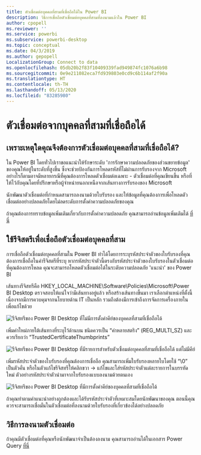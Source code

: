 ```yaml
---
title: ตัวเชื่อมต่อบุคคลที่สามที่เชื่อถือได้ใน Power BI
description: วิธีการเชื่อถือตัวเชื่อมต่อบุคคลที่สามที่ลงนามแล้วใน Power BI
author: cpopell
ms.reviewer: ''
ms.service: powerbi
ms.subservice: powerbi-desktop
ms.topic: conceptual
ms.date: 04/3/2019
ms.author: gepopell
LocalizationGroup: Connect to data
ms.openlocfilehash: 05db20b2f83f10409339fad949874fc1076a6b98
ms.sourcegitcommit: 0e9e211082eca7fd939803e0cd9c6b114af2f90a
ms.translationtype: HT
ms.contentlocale: th-TH
ms.lasthandoff: 05/13/2020
ms.locfileid: "83285980"
---
```

# <a name="trusted-third-party-connectors"></a>ตัวเชื่อมต่อจากบุคคลที่สามที่เชื่อถือได้

## <a name="why-do-you-need-trusted-third-party-connectors"></a>เพราะเหตุใดคุณจึงต้องการตัวเชื่อมต่อบุคคลที่สามที่เชื่อถือได้?

ใน Power BI โดยทั่วไปเราขอแนะนำให้รักษาระดับ 'การรักษาความปลอดภัยของส่วนขยายข้อมูล' ของคุณให้อยู่ในระดับที่สูงขึ้น ซึ่งจะช่วยป้องกันการโหลดรหัสที่ไม่ผ่านการรับรองจาก Microsoft อย่างไรก็ตามอาจมีหลายกรณีที่คุณต้องการโหลดตัวเชื่อมต่อเฉพาะ - ตัวเชื่อมต่อที่คุณเขียนขึ้น หรือที่ให้ไว้กับคุณโดยที่ปรึกษาหรือผู้จำหน่ายนอกเหนือจากเส้นทางการรับรองของ Microsoft

นักพัฒนาตัวเชื่อมต่อที่กำหนดสามารถลงนามด้วยใบรับรอง และให้ข้อมูลที่คุณต้องการเพื่อโหลดตัวเชื่อมต่ออย่างปลอดภัยโดยไม่ลดระดับการตั้งค่าความปลอดภัยของคุณ

ถ้าคุณต้องการทราบข้อมูลเพิ่มเติมเกี่ยวกับการตั้งค่าความปลอดภัย คุณสามารถอ่านข้อมูลเพิ่มเติมได้ [ที่นี่](https://docs.microsoft.com/power-bi/desktop-connector-extensibility)

## <a name="using-the-registry-to-trust-third-party-connectors"></a>ใช้รีจิสตรีเพื่อเชื่อถือตัวเชื่อมต่อบุคคลที่สาม

การเชื่อถือตัวเชื่อมต่อบุคคลที่สามใน Power BI ทำได้โดยการระบุรหัสประจำตัวของใบรับรองที่คุณต้องการเชื่อถือในค่ารีจิสตรีที่ระบุ หากรหัสประจำตัวนี้ตรงกับรหัสประจำตัวของใบรับรองในตัวเชื่อมต่อที่คุณต้องการโหลด คุณจะสามารถโหลดตัวเชื่อมต่อได้ในระดับความปลอดภัย 'แนะนำ' ของ Power BI 

เส้นทางรีจิสทรีคือ HKEY_LOCAL_MACHINE\Software\Policies\Microsoft\Power BI Desktop ตรวจสอบให้แน่ใจว่ามีเส้นทางอยู่แล้ว หรือสร้างเส้นทางขึ้นมา เราเลือกตำแหน่งที่ตั้งนี้เนื่องจากมีการควบคุมจากนโยบายด้าน IT เป็นหลัก รวมถึงต้องมีการเข้าถึงการจัดการเครื่องภายในเพื่อแก้ไขด้วย 

![รีจิสทรีของ Power BI Desktop ที่ไม่มีการตั้งค่าคีย์ของบุคคลที่สามที่เชื่อถือได้](media/desktop-trusted-third-party-connectors/desktoptrustedthird1.png)

เพิ่มค่าใหม่ภายใต้เส้นทางที่ระบุไว้ด้านบน ชนิดควรเป็น “ค่าหลายสตริง” (REG_MULTI_SZ) และควรเรียกว่า “TrustedCertificateThumbprints” 

![รีจิสทรีของ Power BI Desktop ที่มีรายการสำหรับตัวเชื่อมต่อบุคคลที่สามที่เชื่อถือได้ แต่ไม่มีคีย์](media/desktop-trusted-third-party-connectors/desktoptrustedthird2.png)

เพิ่มรหัสประจำตัวของใบรับรองที่คุณต้องการเชื่อถือ คุณสามารถเพิ่มใบรับรองหลายใบโดยใช้ “\0” เป็นตัวคั่น หรือในตัวแก้ไขรีจิสทรีให้คลิกขวา -> แก้ไขและใส่รหัสประจำตัวแต่ละรายการในบรรทัดใหม่ ตัวอย่างรหัสประจำตัวนำมาจากใบรับรองแบบลงนามด้วยตนเอง 

 ![รีจิสทรีของ Power BI Desktop ที่มีการตั้งค่าคีย์ของบุคคลที่สามที่เชื่อถือได้](media/desktop-trusted-third-party-connectors/desktoptrustedthird3.png)

ถ้าคุณทำตามคำแนะนำอย่างถูกต้องและได้รับรหัสประจำตัวที่เหมาะสมโดยนักพัฒนาของคุณ ตอนนี้คุณควรจะสามารถเชื่อมั่นในตัวเชื่อมต่อที่ลงนามด้วยใบรับรองที่เกี่ยวข้องได้อย่างปลอดภัย

## <a name="how-to-sign-connectors"></a>วิธีการลงนามตัวเชื่อมต่อ

ถ้าคุณมีตัวเชื่อมต่อที่คุณหรือนักพัฒนาจำเป็นต้องลงนาม คุณสามารถอ่านได้ในเอกสาร Power Query [ที่นี่](https://docs.microsoft.com/power-query/handlingconnectorsigning)
